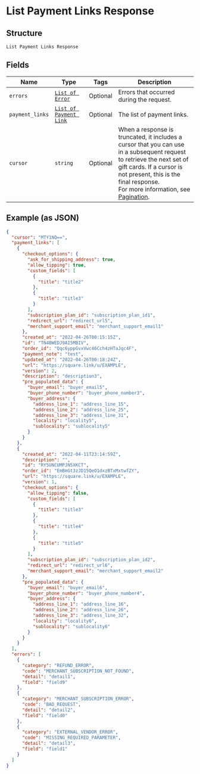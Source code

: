 
# List Payment Links Response

## Structure

`List Payment Links Response`

## Fields

| Name | Type | Tags | Description |
|  --- | --- | --- | --- |
| `errors` | [`List of Error`](../../doc/models/error.md) | Optional | Errors that occurred during the request. |
| `payment_links` | [`List of Payment Link`](../../doc/models/payment-link.md) | Optional | The list of payment links. |
| `cursor` | `string` | Optional | When a response is truncated, it includes a cursor that you can use in a subsequent request<br>to retrieve the next set of gift cards. If a cursor is not present, this is the final response.<br>For more information, see [Pagination](https://developer.squareup.com/docs/basics/api101/pagination). |

## Example (as JSON)

```json
{
  "cursor": "MTY1NQ==",
  "payment_links": [
    {
      "checkout_options": {
        "ask_for_shipping_address": true,
        "allow_tipping": true,
        "custom_fields": [
          {
            "title": "title2"
          },
          {
            "title": "title3"
          }
        ],
        "subscription_plan_id": "subscription_plan_id1",
        "redirect_url": "redirect_url5",
        "merchant_support_email": "merchant_support_email1"
      },
      "created_at": "2022-04-26T00:15:15Z",
      "id": "TN4BWEDJ9AI5MBIV",
      "order_id": "Qqc6yppGvxVwc46Cch4zHTaJqc4F",
      "payment_note": "test",
      "updated_at": "2022-04-26T00:18:24Z",
      "url": "https://square.link/u/EXAMPLE",
      "version": 2,
      "description": "description3",
      "pre_populated_data": {
        "buyer_email": "buyer_email5",
        "buyer_phone_number": "buyer_phone_number3",
        "buyer_address": {
          "address_line_1": "address_line_15",
          "address_line_2": "address_line_25",
          "address_line_3": "address_line_31",
          "locality": "locality5",
          "sublocality": "sublocality5"
        }
      }
    },
    {
      "created_at": "2022-04-11T23:14:59Z",
      "description": "",
      "id": "RY5UNCUMPJN5XKCT",
      "order_id": "EmBmGt3zJD15QeO1dxzBTxMxtwfZY",
      "url": "https://square.link/u/EXAMPLE",
      "version": 1,
      "checkout_options": {
        "allow_tipping": false,
        "custom_fields": [
          {
            "title": "title3"
          },
          {
            "title": "title4"
          },
          {
            "title": "title5"
          }
        ],
        "subscription_plan_id": "subscription_plan_id2",
        "redirect_url": "redirect_url6",
        "merchant_support_email": "merchant_support_email2"
      },
      "pre_populated_data": {
        "buyer_email": "buyer_email6",
        "buyer_phone_number": "buyer_phone_number4",
        "buyer_address": {
          "address_line_1": "address_line_16",
          "address_line_2": "address_line_26",
          "address_line_3": "address_line_32",
          "locality": "locality6",
          "sublocality": "sublocality6"
        }
      }
    }
  ],
  "errors": [
    {
      "category": "REFUND_ERROR",
      "code": "MERCHANT_SUBSCRIPTION_NOT_FOUND",
      "detail": "detail1",
      "field": "field9"
    },
    {
      "category": "MERCHANT_SUBSCRIPTION_ERROR",
      "code": "BAD_REQUEST",
      "detail": "detail2",
      "field": "field0"
    },
    {
      "category": "EXTERNAL_VENDOR_ERROR",
      "code": "MISSING_REQUIRED_PARAMETER",
      "detail": "detail3",
      "field": "field1"
    }
  ]
}
```

